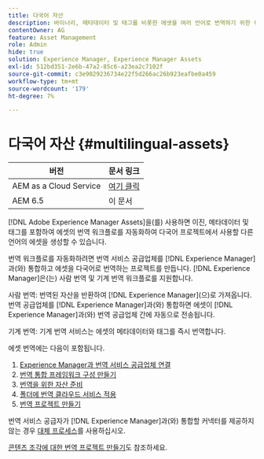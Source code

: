 ```yaml
---
title: 다국어 자산
description: 바이너리, 메타데이터 및 태그를 비롯한 에셋을 여러 언어로 번역하기 위한 워크플로를 자동화하는 방법에 대해 알아봅니다.
contentOwner: AG
feature: Asset Management
role: Admin
hide: true
solution: Experience Manager, Experience Manager Assets
exl-id: 512bd351-2e6b-47a2-85c6-a23ea2c7102f
source-git-commit: c3e9029236734e22f5d266ac26b923eafbe0a459
workflow-type: tm+mt
source-wordcount: '179'
ht-degree: 7%

---
```


# 다국어 자산 {#multilingual-assets}

| 버전 | 문서 링크 |
| -------- | ---------------------------- |
| AEM as a Cloud Service | [여기 클릭](https://experienceleague.adobe.com/docs/experience-manager-cloud-service/content/assets/admin/translate-assets.html?lang=en) |
| AEM 6.5 | 이 문서 |

[!DNL Adobe Experience Manager Assets]을(를) 사용하면 이진, 메타데이터 및 태그를 포함하여 에셋의 번역 워크플로를 자동화하여 다국어 프로젝트에서 사용할 다른 언어의 에셋을 생성할 수 있습니다.

번역 워크플로를 자동화하려면 번역 서비스 공급업체를 [!DNL Experience Manager]과(와) 통합하고 에셋을 다국어로 번역하는 프로젝트를 만듭니다. [!DNL Experience Manager]은(는) 사람 번역 및 기계 번역 워크플로를 지원합니다.

사람 번역: 번역된 자산을 반환하여 [!DNL Experience Manager]&#x200B;(으)로 가져옵니다. 번역 공급업체를 [!DNL Experience Manager]과(와) 통합하면 에셋이 [!DNL Experience Manager]과(와) 번역 공급업체 간에 자동으로 전송됩니다.

기계 번역: 기계 번역 서비스는 에셋의 메타데이터와 태그를 즉시 번역합니다.

에셋 번역에는 다음이 포함됩니다.

1. [Experience Manager과 번역 서비스 공급업체 연결](/help/sites-administering/tc-tic.md#connecting-to-a-translation-service-provider)
1. [번역 통합 프레임워크 구성 만들기](/help/sites-administering/tc-tic.md)
1. [번역을 위한 자산 준비](preparing-assets-for-translation.md)
1. [폴더에 번역 클라우드 서비스 적용](transition-cloud-services.md)
1. [번역 프로젝트 만들기](translation-projects.md)

번역 서비스 공급자가 [!DNL Experience Manager]과(와) 통합할 커넥터를 제공하지 않는 경우 [대체 프로세스](/help/sites-administering/tc-manage.md#exporting-a-translation-job)를 사용하십시오.

[콘텐츠 조각에 대한 번역 프로젝트 만들기](creating-translation-projects-for-content-fragments.md)도 참조하세요.
